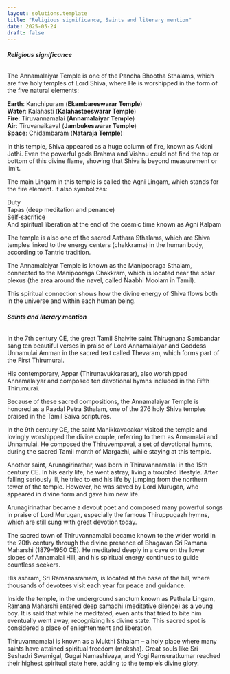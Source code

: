 ```yaml
---
layout: solutions.template
title: "Religious significance, Saints and literary mention"
date: 2025-05-24
draft: false
---
```


###### **Religious significance**

The Annamalaiyar Temple is one of the Pancha Bhootha Sthalams, which are five holy temples of Lord Shiva, where He is worshipped in the form of the five natural elements:

**Earth**: Kanchipuram (**Ekambareswarar Temple**)\
**Water**: Kalahasti (**Kalahasteeswarar Temple**)\
**Fire**: Tiruvannamalai (**Annamalaiyar Temple**)\
**Air**: Tiruvanaikaval (**Jambukeswarar Temple**)\
**Space**: Chidambaram (**Nataraja Temple**)

In this temple, Shiva appeared as a huge column of fire, known as Akkini Jothi. Even the powerful gods Brahma and Vishnu could not find the top or bottom of this divine flame, showing that Shiva is beyond measurement or limit.

The main Lingam in this temple is called the Agni Lingam, which stands for the fire element. It also symbolizes:

Duty \
Tapas (deep meditation and penance) \
Self-sacrifice \
And spiritual liberation at the end of the cosmic time known as Agni Kalpam

The temple is also one of the sacred Aathara Sthalams, which are Shiva temples linked to the energy centers (chakkrams) in the human body, according to Tantric tradition.

The Annamalaiyar Temple is known as the Manipooraga Sthalam, connected to the Manipooraga Chakkram, which is located near the solar plexus (the area around the navel, called Naabhi Moolam in Tamil).

This spiritual connection shows how the divine energy of Shiva flows both in the universe and within each human being.

###### **Saints and literary mention**

In the 7th century CE, the great Tamil Shaivite saint Thirugnana Sambandar sang ten beautiful verses in praise of Lord Annamalaiyar and Goddess Unnamulai Amman in the sacred text called Thevaram, which forms part of the First Thirumurai.

His contemporary, Appar (Thirunavukkarasar), also worshipped Annamalaiyar and composed ten devotional hymns included in the Fifth Thirumurai.

Because of these sacred compositions, the Annamalaiyar Temple is honored as a Paadal Petra Sthalam, one of the 276 holy Shiva temples praised in the Tamil Saiva scriptures.

In the 9th century CE, the saint Manikkavacakar visited the temple and lovingly worshipped the divine couple, referring to them as Annamalai and Unnamulai. He composed the Thiruvempavai, a set of devotional hymns, during the sacred Tamil month of Margazhi, while staying at this temple.

Another saint, Arunagirinathar, was born in Thiruvannamalai in the 15th century CE. In his early life, he went astray, living a troubled lifestyle. After falling seriously ill, he tried to end his life by jumping from the northern tower of the temple. However, he was saved by Lord Murugan, who appeared in divine form and gave him new life.

Arunagirinathar became a devout poet and composed many powerful songs in praise of Lord Murugan, especially the famous Thiruppugazh hymns, which are still sung with great devotion today.

The sacred town of Thiruvannamalai became known to the wider world in the 20th century through the divine presence of Bhagavan Sri Ramana Maharshi (1879–1950 CE). He meditated deeply in a cave on the lower slopes of Annamalai Hill, and his spiritual energy continues to guide countless seekers.

His ashram, Sri Ramanasramam, is located at the base of the hill, where thousands of devotees visit each year for peace and guidance.

Inside the temple, in the underground sanctum known as Pathala Lingam, Ramana Maharshi entered deep samadhi (meditative silence) as a young boy. It is said that while he meditated, even ants that tried to bite him eventually went away, recognizing his divine state. This sacred spot is considered a place of enlightenment and liberation.

Thiruvannamalai is known as a Mukthi Sthalam – a holy place where many saints have attained spiritual freedom (moksha). Great souls like Sri Seshadri Swamigal, Gugai Namashivaya, and Yogi Ramsuratkumar reached their highest spiritual state here, adding to the temple’s divine glory.

